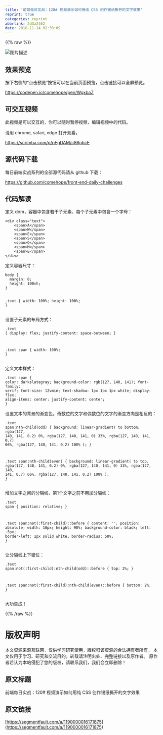 ```yaml
---
title: '前端每日实战：120# 视频演示如何用纯 CSS 创作锡纸撕开的文字效果'
reprint: true
categories: reprint
abbrlink: 2d3a2462
date: 2018-11-14 02:30:09
---
```


{{% raw %}}
<p><span class="img-wrap"><img data-src="/img/bVbf1cP?w=400&amp;h=300" src="https://static.alili.tech/img/bVbf1cP?w=400&amp;h=300" alt="&#x56FE;&#x7247;&#x63CF;&#x8FF0;" title="&#x56FE;&#x7247;&#x63CF;&#x8FF0;"></span></p><h2>&#x6548;&#x679C;&#x9884;&#x89C8;</h2><p>&#x6309;&#x4E0B;&#x53F3;&#x4FA7;&#x7684;&#x201C;&#x70B9;&#x51FB;&#x9884;&#x89C8;&#x201D;&#x6309;&#x94AE;&#x53EF;&#x4EE5;&#x5728;&#x5F53;&#x524D;&#x9875;&#x9762;&#x9884;&#x89C8;&#xFF0C;&#x70B9;&#x51FB;&#x94FE;&#x63A5;&#x53EF;&#x4EE5;&#x5168;&#x5C4F;&#x9884;&#x89C8;&#x3002;</p><p><a href="https://codepen.io/comehope/pen/WgxbaZ" rel="nofollow noreferrer">https://codepen.io/comehope/pen/WgxbaZ</a></p><h2>&#x53EF;&#x4EA4;&#x4E92;&#x89C6;&#x9891;</h2><p>&#x6B64;&#x89C6;&#x9891;&#x662F;&#x53EF;&#x4EE5;&#x4EA4;&#x4E92;&#x7684;&#xFF0C;&#x4F60;&#x53EF;&#x4EE5;&#x968F;&#x65F6;&#x6682;&#x505C;&#x89C6;&#x9891;&#xFF0C;&#x7F16;&#x8F91;&#x89C6;&#x9891;&#x4E2D;&#x7684;&#x4EE3;&#x7801;&#x3002;</p><p>&#x8BF7;&#x7528; chrome, safari, edge &#x6253;&#x5F00;&#x89C2;&#x770B;&#x3002;</p><p><a href="https://scrimba.com/p/pEgDAM/c86pbcE" rel="nofollow noreferrer">https://scrimba.com/p/pEgDAM/c86pbcE</a></p><h2>&#x6E90;&#x4EE3;&#x7801;&#x4E0B;&#x8F7D;</h2><p>&#x6BCF;&#x65E5;&#x524D;&#x7AEF;&#x5B9E;&#x6218;&#x7CFB;&#x5217;&#x7684;&#x5168;&#x90E8;&#x6E90;&#x4EE3;&#x7801;&#x8BF7;&#x4ECE; github &#x4E0B;&#x8F7D;&#xFF1A;</p><p><a href="https://github.com/comehope/front-end-daily-challenges" rel="nofollow noreferrer">https://github.com/comehope/front-end-daily-challenges</a></p><h2>&#x4EE3;&#x7801;&#x89E3;&#x8BFB;</h2><p>&#x5B9A;&#x4E49; dom&#xFF0C;&#x5BB9;&#x5668;&#x4E2D;&#x5305;&#x542B;&#x82E5;&#x5E72;&#x5B50;&#x5143;&#x7D20;&#xFF0C;&#x6BCF;&#x4E2A;&#x5B50;&#x5143;&#x7D20;&#x4E2D;&#x5305;&#x542B;&#x4E00;&#x4E2A;&#x5B57;&#x6BCD;&#xFF1A;</p><pre><code class="html">&lt;div class=&quot;text&quot;&gt;
    &lt;span&gt;A&lt;/span&gt;
    &lt;span&gt;W&lt;/span&gt;
    &lt;span&gt;E&lt;/span&gt;
    &lt;span&gt;S&lt;/span&gt;
    &lt;span&gt;O&lt;/span&gt;
    &lt;span&gt;M&lt;/span&gt;
    &lt;span&gt;E&lt;/span&gt;
&lt;/div&gt; </code></pre><p>&#x5B9A;&#x4E49;&#x5BB9;&#x5668;&#x5C3A;&#x5BF8;&#xFF1A;</p><pre><code class="css">body {
  margin: 0;
  height: 100vh;
}

.text {
  width: 100%;
  height: 100%;
}</code></pre><p>&#x8BBE;&#x7F6E;&#x5B50;&#x5143;&#x7D20;&#x7684;&#x5E03;&#x5C40;&#x65B9;&#x5F0F;&#xFF1A;</p><pre><code class="css">.text {
  display: flex;
  justify-content: space-between;
}

.text span {
    width: 100%;
}</code></pre><p>&#x5B9A;&#x4E49;&#x6587;&#x672C;&#x6837;&#x5F0F;&#xFF1A;</p><pre><code class="css">.text span {
    color: darkslategray;
    background-color: rgb(127, 140, 141);
    font-family: serif;
    font-size: 12vmin;
    text-shadow: 1px 1px 1px white;
    display: flex;
    align-items: center;
    justify-content: center;
}</code></pre><p>&#x8BBE;&#x7F6E;&#x6587;&#x672C;&#x7684;&#x80CC;&#x666F;&#x7684;&#x6E10;&#x53D8;&#x8272;&#xFF0C;&#x5947;&#x6570;&#x4F4D;&#x7684;&#x6587;&#x5B57;&#x548C;&#x5076;&#x6570;&#x4F4D;&#x7684;&#x6587;&#x5B57;&#x7684;&#x6E10;&#x53D8;&#x65B9;&#x5411;&#x662F;&#x76F8;&#x53CD;&#x7684;&#xFF1A;</p><pre><code class="css">.text span:nth-child(odd) {
    background: linear-gradient(
        to bottom,
        rgba(127, 140, 141, 0.2) 0%, 
        rgba(127, 140, 141, 0) 33%, 
        rgba(127, 140, 141, 0.7) 66%, 
        rgba(127, 140, 141, 0.2) 100%
    );
}

.text span:nth-child(even) {
    background: linear-gradient(
        to top,
        rgba(127, 140, 141, 0.2) 0%, 
        rgba(127, 140, 141, 0) 33%, 
        rgba(127, 140, 141, 0.7) 66%, 
        rgba(127, 140, 141, 0.2) 100%
    );
}</code></pre><p>&#x589E;&#x52A0;&#x6587;&#x5B57;&#x4E4B;&#x95F4;&#x7684;&#x5206;&#x9694;&#x7EBF;&#xFF0C;&#x7B2C;1&#x4E2A;&#x6587;&#x5B57;&#x4E4B;&#x524D;&#x4E0D;&#x7528;&#x52A0;&#x5206;&#x9694;&#x7EBF;&#xFF1A;</p><pre><code class="css">.text span {
    position: relative;
}

.text span:not(:first-child)::before {
    content: &apos;&apos;;
    position: absolute;
    width: 10px;
    height: 90%;
    background-color: black;
    left: -5px;
    border-left: 1px solid white;
    border-radius: 50%;
}</code></pre><p>&#x8BA9;&#x5206;&#x9694;&#x7EBF;&#x4E0A;&#x4E0B;&#x9519;&#x4F4D;&#xFF1A;</p><pre><code class="css">.text span:not(:first-child):nth-child(odd)::before {
    top: 2%;
}

.text span:not(:first-child):nth-child(even)::before {
    bottom: 2%;
}</code></pre><p>&#x5927;&#x529F;&#x544A;&#x6210;&#xFF01;</p>
{{% /raw %}}

# 版权声明
本文资源来源互联网，仅供学习研究使用，版权归该资源的合法拥有者所有，
本文仅用于学习、研究和交流目的。转载请注明出处、完整链接以及原作者。
原作者若认为本站侵犯了您的版权，请联系我们，我们会立即删除！

## 原文标题
前端每日实战：120# 视频演示如何用纯 CSS 创作锡纸撕开的文字效果

## 原文链接
[https://segmentfault.com/a/1190000016171875](https://segmentfault.com/a/1190000016171875)

